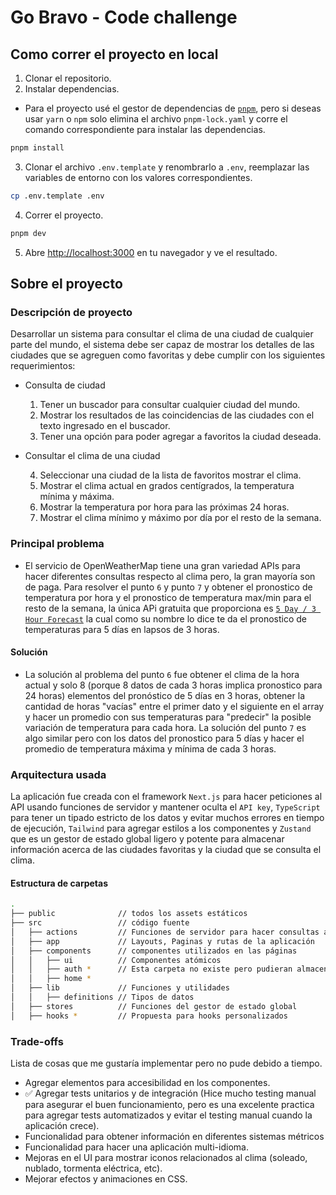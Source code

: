# Go Bravo - Code challenge

## Como correr el proyecto en local

1. Clonar el repositorio.
2. Instalar dependencias.

- Para el proyecto usé el gestor de dependencias de [`pnpm`](https://pnpm.io/), pero si deseas usar `yarn` o `npm` solo elimina el archivo `pnpm-lock.yaml` y corre el comando correspondiente para instalar las dependencias.

```bash
pnpm install
```

3. Clonar el archivo `.env.template` y renombrarlo a `.env`, reemplazar las variables de entorno con los valores correspondientes.

```bash
cp .env.template .env
```

4. Correr el proyecto.

```bash
pnpm dev
```

5. Abre [http://localhost:3000](http://localhost:3000) en tu navegador y ve el resultado.

## Sobre el proyecto

### Descripción de proyecto

Desarrollar un sistema para consultar el clima de una ciudad de cualquier parte del mundo,
el sistema debe ser capaz de mostrar los detalles de las ciudades que se agreguen como
favoritas y debe cumplir con los siguientes requerimientos:

- Consulta de ciudad

  1. Tener un buscador para consultar cualquier ciudad del mundo.
  2. Mostrar los resultados de las coincidencias de las ciudades con el texto
     ingresado en el buscador.
  3. Tener una opción para poder agregar a favoritos la ciudad deseada.

- Consultar el clima de una ciudad

  4. Seleccionar una ciudad de la lista de favoritos mostrar el clima.
  5. Mostrar el clima actual en grados centígrados, la temperatura mínima y
     máxima.
  6. Mostrar la temperatura por hora para las próximas 24 horas.
  7. Mostrar el clima mínimo y máximo por día por el resto de la semana.

### Principal problema

- El servicio de OpenWeatherMap tiene una gran variedad APIs para hacer diferentes consultas respecto al clima pero, la gran mayoría son de paga. Para resolver el punto `6` y punto `7` y obtener el pronostico de temperatura por hora y el pronostico de temperatura max/min para el resto de la semana, la única APi gratuita que proporciona es [`5 Day / 3 Hour Forecast`](https://openweathermap.org/forecast5) la cual como su nombre lo dice te da el pronostico de temperaturas para 5 días en lapsos de 3 horas.

#### Solución

- La solución al problema del punto `6` fue obtener el clima de la hora actual y solo 8 (porque 8 datos de cada 3 horas implica pronostico para 24 horas) elementos del pronóstico de 5 días en 3 horas, obtener la cantidad de horas "vacías" entre el primer dato y el siguiente en el array y hacer un promedio con sus temperaturas para "predecir" la posible variación de temperatura para cada hora. La solución del punto `7` es algo similar pero con los datos del pronostico para 5 días y hacer el promedio de temperatura máxima y mínima de cada 3 horas.

### Arquitectura usada

La aplicación fue creada con el framework `Next.js` para hacer peticiones al API usando funciones de servidor y mantener oculta el `API key`, `TypeScript` para tener un tipado estricto de los datos y evitar muchos errores en tiempo de ejecución, `Tailwind` para agregar estilos a los componentes y `Zustand` que es un gestor de estado global ligero y potente para almacenar información acerca de las ciudades favoritas y la ciudad que se consulta el clima.

#### Estructura de carpetas

```bash
.
├── public              // todos los assets estáticos
├── src                 // código fuente
│   ├── actions         // Funciones de servidor para hacer consultas al API de OpenWeatherMap
│   ├── app             // Layouts, Paginas y rutas de la aplicación
│   ├── components      // componentes utilizados en las páginas
│   │   ├── ui          // Componentes atómicos
│   │   ├── auth *      // Esta carpeta no existe pero pudieran almacenarse componentes relacionados con la autenticación y seguir este enfoque para cada ruta
│   │   ├── home *
│   ├── lib             // Funciones y utilidades
│   │   ├── definitions // Tipos de datos
│   ├── stores          // Funciones del gestor de estado global
│   ├── hooks *         // Propuesta para hooks personalizados
```

### Trade-offs

Lista de cosas que me gustaría implementar pero no pude debido a tiempo.

- Agregar elementos para accesibilidad en los componentes.
- ✅ Agregar tests unitarios y de integración (Hice mucho testing manual para asegurar el buen funcionamiento, pero es una excelente practica para agregar tests automatizados y evitar el testing manual cuando la aplicación crece).
- Funcionalidad para obtener información en diferentes sistemas métricos
- Funcionalidad para hacer una aplicación multi-idioma.
- Mejoras en el UI para mostrar iconos relacionados al clima (soleado, nublado, tormenta eléctrica, etc).
- Mejorar efectos y animaciones en CSS.
